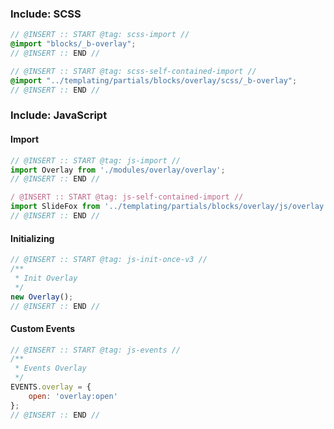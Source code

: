 ### Include: SCSS

``` scss
// @INSERT :: START @tag: scss-import //
@import "blocks/_b-overlay";
// @INSERT :: END //

// @INSERT :: START @tag: scss-self-contained-import //
@import "../templating/partials/blocks/overlay/scss/_b-overlay";
// @INSERT :: END //
```

### Include: JavaScript

#### Import
``` js
// @INSERT :: START @tag: js-import //
import Overlay from './modules/overlay/overlay';
// @INSERT :: END //

/ @INSERT :: START @tag: js-self-contained-import //
import SlideFox from '../templating/partials/blocks/overlay/js/overlay';
// @INSERT :: END //
```

#### Initializing
``` js
// @INSERT :: START @tag: js-init-once-v3 //
/**
 * Init Overlay
 */
new Overlay();
// @INSERT :: END //
```

#### Custom Events
``` js
// @INSERT :: START @tag: js-events //
/**
 * Events Overlay
 */
EVENTS.overlay = {
	open: 'overlay:open'
};
// @INSERT :: END //
```